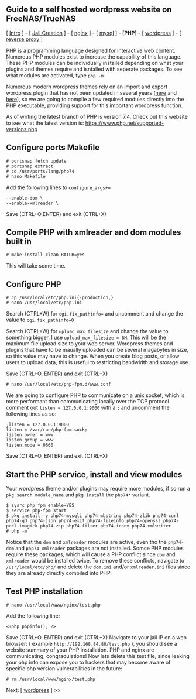 ## Guide to a self hosted wordpress website on FreeNAS/TrueNAS
[ [Intro](README.md) ] - [ [Jail Creation](1_jail_creation.md) ] - [ [nginx](2_nginx.md) ] - [ [mysql](3_mysql.md) ] - **[PHP]** - [ [wordpress](5_wordpress.md) ] - [ [reverse proxy](6_reverse_proxy.md) ]

PHP is a programming language designed for interactive web content. Numerous PHP modules exist to increase the capability of this language. These PHP modules can be individually installed depending on what your plugins and themes require and isntalled with seperate packages. To see what modules are activated, type `php -m`.

Numerous modern wordpress themes rely on an import and export wordpress plugin that has not been updated in several years ([here](https://github.com/humanmade/WordPress-Importer) and [here](https://github.com/awesomemotive/one-click-demo-import)), so we are going to compile a few required modules directly into the PHP executable, providing support for this important wordpress function. 

As of writing the latest branch of PHP is version 7.4. Check out this website to see what the latest version is: https://www.php.net/supported-versions.php 

## Configure ports Makefile
```
# portsnap fetch update
# portsnap extract
# cd /usr/ports/lang/php74
# nano Makefile
```
Add the following lines to `configure_args+=`
```
--enable-dom \
--enable-xmlreader \
```
Save (CTRL+O,ENTER) and exit (CTRL+X)

## Compile PHP with xmlreader and dom modules built in
```
# make install clean BATCH=yes
```
This will take some time. 

## Configure PHP
```
# cp /usr/local/etc/php.ini{-production,}
# nano /usr/local/etc/php.ini
```

Search (CTRL+W) for `cgi.fix_pathinfo=` and uncomment and change the value to `cgi.fix_pathinfo=0`

Search (CTRL+W) for `upload_max_filesize` and change the value to something bigger. I use `upload_max_filesize = 8M`. This will be the maximum file upload size to your web server. Wordpress themes and plugins that have to be maually uploaded can be several magabytes in size, so this value may have to change. When you create blog posts, or allow users to upload data, this is useful to restricting bandwidth and storage use.

Save (CTRL+O, ENTER) and exit (CTRL+X)

```
# nano /usr/local/etc/php-fpm.d/www.conf
```
We are going to configure PHP to communicate on a unix socket, which is more performant than communicating locally over the TCP protocol. comment out `listen = 127.0.0.1:9000` with a `;` and uncomment the following lines as so:
```
;listen = 127.0.0.1:9000
listen = /var/run/php-fpm.sock;
listen.owner = www
listen.group = www
listen.mode = 0660
```
Save (CTRL+O, ENTER) and exit (CTRL+X)

## Start the PHP service, install and view modules
Your wordpress theme and/or plugins may require more modules, if so run a `pkg search module_name` and `pkg install` the `php74*` variant.
```
$ sysrc php_fpm_enable=YES
$ service php-fpm start
$ pkg install -y php74-mysqli php74-mbstring php74-zlib php74-curl php74-gd php74-json php74-exif php74-fileinfo php74-openssl php74-pecl-imagick php74-zip php74-filter php74-iconv php74-xmlwriter
# php -m
```
Notice that the `dom` and `xmlreader` modules are active, even tho the `php74-dom` and `php74-xmlreader` packages are not installed. Somce PHP modules require these packages, which will cause a PHP conflict since `dom` and `xmlreader` would be installed twice. To remove these conflicts, navigate to `/usr/local/etc/php/` and delete the `dom.ini` and/or `xmlreader.ini` files since they are already directly compiled into PHP.

## Test PHP installation
```
# nano /usr/local/www/nginx/test.php
```
Add the following line:
```
<?php phpinfo(); ?>
```
Save (CTRL+O, ENTER) and exit (CTRL+X)
 Navigate to your jail IP on a web browser: ( example `http://192.168.84.80/test.php` ), you should see a website summary of your PHP installation. PHP and nginx are communicating, congradulations! Now lets delete this test file, since leaking your php info can expose you to hackers that may become aware of specific php version vulnerabilities in the future:
 ```
 # rm /usr/local/www/nginx/test.php
 ```
 
 Next: [ [wordpress](5_wordpress.md) ] >>
